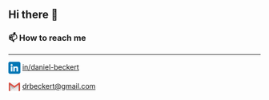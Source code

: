 ## Hi there 👋

<!--
**Drieger/drieger** is a ✨ _special_ ✨ repository because its `README.md` (this file) appears on your GitHub profile.

Here are some ideas to get you started:

- 🔭 I’m currently working on ...
- 🌱 I’m currently learning ...
- 👯 I’m looking to collaborate on ...
- 🤔 I’m looking for help with ...
- 💬 Ask me about ...
- 😄 Pronouns: ...
- ⚡ Fun fact: ...
-->
### 📫 How to reach me
---

<p>
	<img
		style="vertical-align: middle; width: 24px"
		src="icon/linkedin.png"
		alt="linkedin"
	/>
	<a href="https://www.linkedin.com/in/daniel-beckert/">in/daniel-beckert</a>
</p>
<p>
	<img
		style="vertical-align: middle; width: 24px"
		src="icon/email.png"
		alt="email"
	/>
	<a href="mailto://drbeckert@gmail.com">drbeckert@gmail.com</a>
</p>



<!--
![linkedin](icon/linkedin.png) [in/daniel-becker]("https://www.linkedin.com/in/daniel-beckert/")
-->

